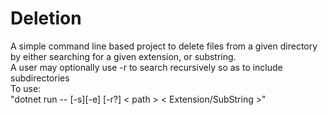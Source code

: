 # Deletion
A simple command line based project to delete files from a given directory by either searching for a given extension, or substring.\
A user may optionally use -r to search recursively so as to include subdirectories\
To use:\
"dotnet run -- [-s][-e] [-r?] < path > < Extension/SubString >"
